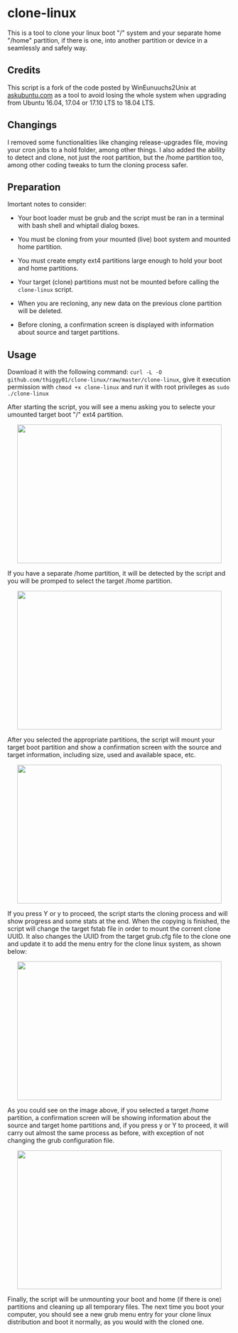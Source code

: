 # clone-linux

This is a tool to clone your linux boot "/" system and your separate home "/home" partition, if there is one, into 
another partition or device in a seamlessly and safely way.

## Credits 
 
This script is a fork of the code posted by WinEunuuchs2Unix at [askubuntu.com](https://bit.ly/34RNGbv) as a tool to avoid
losing the whole system when upgrading from Ubuntu 16.04, 17.04 or 17.10 LTS to 18.04 LTS.

## Changings

I removed some functionalities like changing release-upgrades file, moving your cron jobs to a hold folder, among other
things. I also added the ability to detect and clone, not just the root partition, but the /home partition too, among 
other coding tweaks to turn the cloning process safer.

## Preparation

Imortant notes to consider:

* Your boot loader must be grub and the script must be ran in a terminal with bash shell and whiptail dialog boxes.

* You must be cloning from your mounted (live) boot system and mounted home partition.

* You must create empty ext4 partitions large enough to hold your boot and home partitions.

* Your target (clone) partitions must not be mounted before calling the `clone-linux` script.

* When you are recloning, any new data on the previous clone partition will be deleted.

* Before cloning, a confirmation screen is displayed with information about source and target partitions.

## Usage

Download it with the following command: `curl -L -O github.com/thiggy01/clone-linux/raw/master/clone-linux`, give it
execution permission with `chmod +x clone-linux` and run it with root privileges as `sudo ./clone-linux`

After starting the script, you will see a menu asking you to selecte your umounted target boot "/" ext4 partition.

<p align="center"><img width="460" height="312" src="https://i.imgur.com/2fUBIgr.png"></p>

If you have a separate /home partition, it will be detected by the script and you will be promped to select the target
/home partition.

<p align="center"><img width="460" height="312" src="https://i.imgur.com/be18MSl.png"></p>

After you selected the appropriate partitions, the script will mount your target boot partition and show a confirmation
screen with the source and target information, including size, used and available space, etc.

<p align="center"><img width="460" height="312" src="https://i.imgur.com/FEhgCp4.png"></p>

If you press Y or y to proceed, the script starts the cloning process and will show progress and some stats at the end.
When the copying is finished, the script will change the target fstab file in order to mount the corrent clone UUID.
It also changes the UUID from the target grub.cfg file to the clone one and update it to add the menu entry for the 
clone linux system, as shown below:

<p align="center"><img width="460" height="312" src="https://i.imgur.com/6cJnMC6.gif"></p>

As you could see on the image above, if you selected a target /home partition, a confirmation screen will be
showing information about the source and target home partitions and, if you press y or Y to proceed, it will carry out
almost the same process as before, with exception of not changing the grub configuration file.

<p align="center"><img width="460" height="312" src="https://i.imgur.com/4aBPyon.gif"></p>

Finally, the script will be unmounting your boot and home (if there is one) partitions and cleaning up all temporary files.
The next time you boot your computer, you should see a new grub menu entry for your clone linux distribution and boot it 
normally, as you would with the cloned one.
